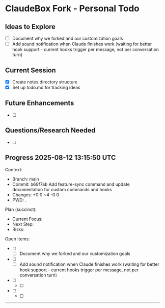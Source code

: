# ClaudeBox Fork - Personal Todo

## Ideas to Explore
- [ ] Document why we forked and our customization goals
- [ ] Add sound notification when Claude finishes work (waiting for better hook support - current hooks trigger per message, not per conversation turn)

## Current Session
- [x] Create notes directory structure
- [x] Set up todo.md for tracking ideas

## Future Enhancements
- [ ] 

## Questions/Research Needed
- [ ]

## Progress 2025-08-12 13:15:50 UTC

Context:
- Branch: main
- Commit: b69f7ab Add feature-sync command and update documentation for custom commands and hooks
- Changes: +0
0 ~4 -0
0
- PWD: .

Plan (succinct):
- Current Focus: <fill>
- Next Step: <single actionable step>
- Risks: <list or none>

Open Items:
- [ ] - [ ] Document why we forked and our customization goals
- [ ] - [ ] Add sound notification when Claude finishes work (waiting for better hook support - current hooks trigger per message, not per conversation turn)
- [ ] - [ ] 
- [ ] - [ ] 

---
